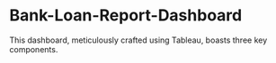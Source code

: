 # Bank-Loan-Report-Dashboard
This dashboard, meticulously crafted using Tableau, boasts three key components.
